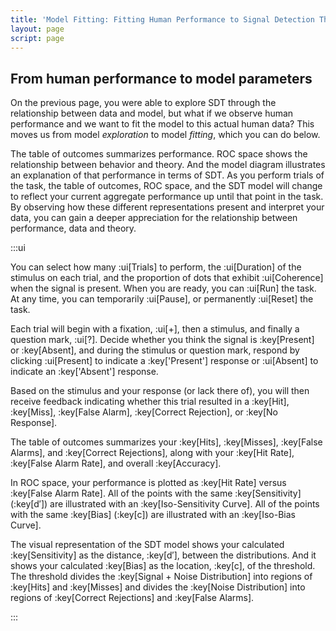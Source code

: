 ```yaml
---
title: 'Model Fitting: Fitting Human Performance to Signal Detection Theory'
layout: page
script: page
---
```


## From human performance to model parameters

On the previous page, you were able to explore SDT through the relationship between data and
model, but what if we observe human performance and we want to fit the model to this actual human
data? This moves us from model *exploration* to model *fitting*, which you can do below.

The table of outcomes summarizes performance. ROC space shows the relationship between behavior and
theory. And the model diagram illustrates an explanation of that performance in terms of SDT. As you
perform trials of the task, the table of outcomes, ROC space, and the SDT model will change to
reflect your current aggregate performance up until that point in the task. By observing how these
different representations present and interpret your data, you can gain a deeper appreciation for
the relationship between performance, data and theory.

<sdt-example-human>
  <detectable-control coherence=".5" trials="10" duration="1000" run pause reset></detectable-control>
  <rdk-task coherence=".5" trials="10" duration="1000" wait="1000" iti="1000"></rdk-task>
  <detectable-response interactive trial feedback="outcome"></detectable-response>
  <detectable-table numeric summary="stimulusRates accuracy" hits="0" misses="0" false-alarms="0" correct-rejections="0">
    </detectable-table>
  <roc-space point="all" iso-d="all" iso-c="all" far=".5" hr=".5"></roc-space>
  <sdt-model threshold bias distributions sensitivity histogram color="outcome" d="0" c="0">
    </sdt-model>
</sdt-example-human>

:::ui

You can select how many :ui[Trials] to perform, the :ui[Duration] of the stimulus on each trial, and
the proportion of dots that exhibit :ui[Coherence] when the signal is present. When you are ready,
you can :ui[Run] the task. At any time, you can temporarily :ui[Pause], or permanently :ui[Reset]
the task.

Each trial will begin with a fixation, :ui[+], then a stimulus, and finally a question mark, :ui[?].
Decide whether you think the signal is :key[Present] or :key[Absent], and during the stimulus or
question mark, respond by clicking :ui[Present] to indicate a :key['Present'] response or
:ui[Absent] to indicate an :key['Absent'] response.

Based on the stimulus and your response (or lack there of), you will then receive feedback
indicating whether this trial resulted in a :key[Hit], :key[Miss], :key[False Alarm], :key[Correct
Rejection], or :key[No Response].

The table of outcomes summarizes your :key[Hits], :key[Misses], :key[False Alarms], and :key[Correct
Rejections], along with your :key[Hit Rate], :key[False Alarm Rate], and overall :key[Accuracy].

In ROC space, your performance is plotted as :key[Hit Rate] versus :key[False Alarm Rate]. All of
the points with the same :key[Sensitivity] (:key[d′]) are illustrated with an :key[Iso-Sensitivity
Curve]. All of the points with the same :key[Bias] (:key[c]) are illustrated with an :key[Iso-Bias
Curve].

The visual representation of the SDT model shows your calculated :key[Sensitivity] as the distance,
:key[d′], between the distributions. And it shows your calculated :key[Bias] as the location,
:key[c], of the threshold. The threshold divides the :key[Signal + Noise Distribution] into regions
of :key[Hits] and :key[Misses] and divides the :key[Noise Distribution] into regions of :key[Correct
Rejections] and :key[False Alarms].

:::
